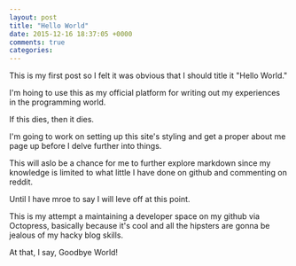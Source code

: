 ```yaml
---
layout: post
title: "Hello World"
date: 2015-12-16 18:37:05 +0000
comments: true
categories: 
---
```


This is my first post so I felt it was obvious that I should title it "Hello World."

I'm hoing to use this as my official platform for writing out my experiences in the programming world.

If this dies, then it dies.

I'm going to work on setting up this site's styling and get a proper about me page up before I delve further into things.

This will aslo be a chance for me to further explore markdown since my knowledge is limited to what little I have done on github and commenting on reddit. 

Until I have mroe to say I will leve off at this point.

This is my attempt a maintaining a developer space on my github via Octopress, basically because it's cool and all the hipsters are gonna be jealous of my hacky blog skills.

At that, I say, Goodbye World!

